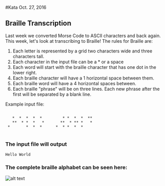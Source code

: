 #Kata Oct. 27, 2016

## Braille Transcription

Last week we converted Morse Code to ASCII characters and back again. This week, let's look at transcribing to Braille!
The rules for Braille are:

 1. Each letter is represented by a grid two characters wide and three characters tall.
 2. Each character in the input file can be a * or a space
 3. Each word will start with the braille character that has one dot in the lower right.
 4. Each braille character will have a 1 horizontal space between them.
 5. Each braille word will have a 4 horizontal spaces between.
 6. Each braille "phrase" will be on three lines. Each new phrase after the first will be separated by a blank line.

 
Example input file:
``` 

   *  *  *  *  *         * *  *  *  ** 
   **  * *  *   *       **  * ** *   * 
 *       *  *  *      *  * *  *  *     
 

```


### The input file will output 

`Hello World`


### The complete braille alphabet can be seen here:

![alt text](http://www.todayifoundout.com/wp-content/uploads/2013/11/braille-alphabet.jpg "Braille Alphabet")
